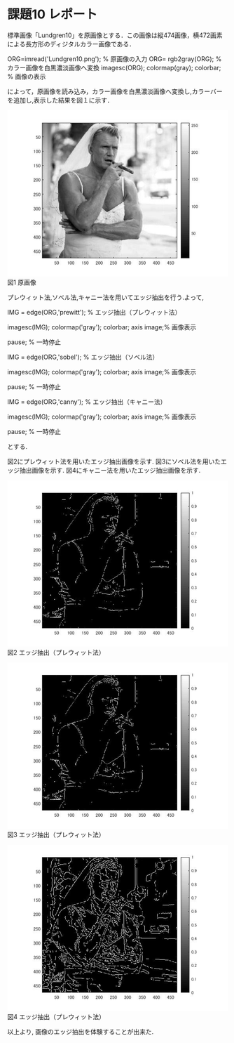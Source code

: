 # 課題10 レポート

標準画像「Lundgren10」を原画像とする．この画像は縦474画像，横472画素による長方形のディジタルカラー画像である．

ORG=imread('Lundgren10.png'); % 原画像の入力
ORG= rgb2gray(ORG); % カラー画像を白黒濃淡画像へ変換
imagesc(ORG); colormap(gray); colorbar; % 画像の表示



によって，原画像を読み込み，カラー画像を白黒濃淡画像へ変換し,カラーバーを追加し,表示した結果を図１に示す．

![原画像](https://raw.githubusercontent.com/09ne028koya/lecture_image_processing/master/image/10001.jpg)  
図1 原画像


プレウィット法,ソベル法,キャニー法を用いてエッジ抽出を行う.よって,


IMG = edge(ORG,'prewitt'); % エッジ抽出（プレウィット法）

imagesc(IMG); colormap('gray'); colorbar;  axis image;% 画像表示

pause; % 一時停止

IMG = edge(ORG,'sobel'); % エッジ抽出（ソベル法）

imagesc(IMG); colormap('gray'); colorbar;  axis image;% 画像表示

pause; % 一時停止

IMG = edge(ORG,'canny'); % エッジ抽出（キャニー法）

imagesc(IMG); colormap('gray'); colorbar;  axis image;% 画像表示

pause; % 一時停止

とする.

図2にプレウィット法を用いたエッジ抽出画像を示す.
図3にソベル法を用いたエッジ抽出画像を示す.
図4にキャニー法を用いたエッジ抽出画像を示す.



![原画像](https://raw.githubusercontent.com/09ne028koya/lecture_image_processing/master/image/10002.jpg)  
図2 エッジ抽出（プレウィット法）



![原画像](https://raw.githubusercontent.com/09ne028koya/lecture_image_processing/master/image/10003.jpg)  
図3 エッジ抽出（プレウィット法）




![原画像](https://raw.githubusercontent.com/09ne028koya/lecture_image_processing/master/image/10004.jpg)  
図4 エッジ抽出（プレウィット法）



以上より, 画像のエッジ抽出を体験することが出来た.
